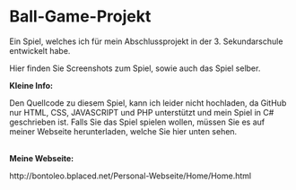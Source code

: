 # Ball-Game-Projekt
<p>Ein Spiel, welches ich für mein Abschlussprojekt in der 3. Sekundarschule entwickelt habe.</p>
<p>Hier finden Sie Screenshots zum Spiel, sowie auch das Spiel selber.</p>
<b>Kleine Info: </b><p>Den Quellcode zu diesem Spiel, kann ich leider nicht hochladen, da GitHub nur HTML, CSS, JAVASCRIPT und PHP unterstützt und mein Spiel in C# geschrieben ist. Falls Sie das Spiel spielen wollen, müssen Sie es auf meiner Webseite herunterladen, welche Sie hier unten sehen.</p><br>
<b>Meine Webseite: </b><p>http://bontoleo.bplaced.net/Personal-Webseite/Home/Home.html</p>
